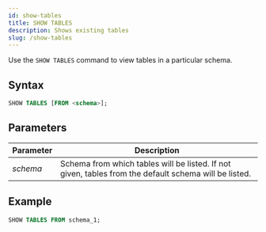 ```yaml
---
id: show-tables
title: SHOW TABLES
description: Shows existing tables
slug: /show-tables
---
```


Use the `SHOW TABLES` command to view tables in a particular schema.

## Syntax

```sql
SHOW TABLES [FROM <schema>];
```
## Parameters
|Parameter   | Description           |
|---------------------------|-----------------------|
|*schema*                   |Schema from which tables will be listed. If not given, tables from the default schema will be listed.|


## Example
```sql
SHOW TABLES FROM schema_1;
```